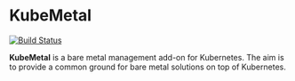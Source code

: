 # KubeMetal

[![Build Status](https://travis-ci.org/niuzhenguo/kubemetal.svg?branch=master)](https://travis-ci.org/niuzhenguo/kubemetal)

**KubeMetal** is a bare metal management add-on for Kubernetes.
The aim is to provide a common ground for bare metal solutions on top of
Kubernetes.
